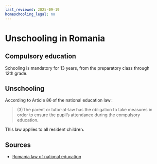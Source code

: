 ```yaml
---
last_reviewed: 2025-09-19
homeschooling_legal: no
---
```


# Unschooling in Romania

## Compulsory education

Schooling is mandatory for 13 years,
from the preparatory class through 12th grade.

## Unschooling

According to Article 86 of the national education law :

> (3)The parent or tutor-at-law has the obligation to take measures in order to ensure the pupil’s attendance during the compulsory education.

This law applies to all resident children.

## Sources

- [Romania law of national education](<https://hslda.org/docs/librariesprovider2/public/international/romania_law_of_national_education_2011-(english).pdf?sfvrsn=630bffd1_1>)
